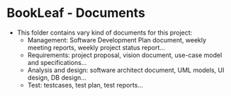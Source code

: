 # BookLeaf - Documents
- This folder contains vary kind of documents for this project:
  - Management: Software Development Plan document, weekly meeting reports, weekly project status report...
  - Requirements: project proposal, vision document, use-case model and specifications...
  - Analysis and design: software architect document, UML models, UI design, DB design...
  - Test: testcases, test plan, test reports...